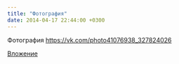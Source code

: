 ```yaml
---
title: "Фотография"
date: 2014-04-17 22:44:00 +0300
---
```


Фотография
https://vk.com/photo41076938_327824026

[Вложение](https://vk.com/photo41076938_327824026)
